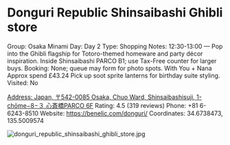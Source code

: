 # Donguri Republic Shinsaibashi Ghibli store

Group: Osaka Minami
Day: Day 2
Type: Shopping
Notes: 12:30-13:00 — Pop into the Ghibli flagship for Totoro-themed homeware and party décor inspiration. Inside Shinsaibashi PARCO B1; use Tax-Free counter for larger buys. Booking: None; queue may form for photo spots. With You + Nana Approx spend £43.24 Pick up soot sprite lanterns for birthday suite styling.
Visited: No

[Address: Japan, 〒542-0085 Osaka, Chuo Ward, Shinsaibashisuji, 1-chōme−8−３ 心斎橋PARCO 6F](https://maps.google.com/?cid=3140939674230622171)
Rating: 4.5 (319 reviews)
Phone: +81 6-6243-8510
Website: https://benelic.com/donguri/
Coordinates: 34.6738473, 135.5009574

![donguri_republic_shinsaibashi_ghibli_store.jpg](Donguri%20Republic%20Shinsaibashi%20Ghibli%20store%20dongurirepub01794c2832/donguri_republic_shinsaibashi_ghibli_store.jpg)
